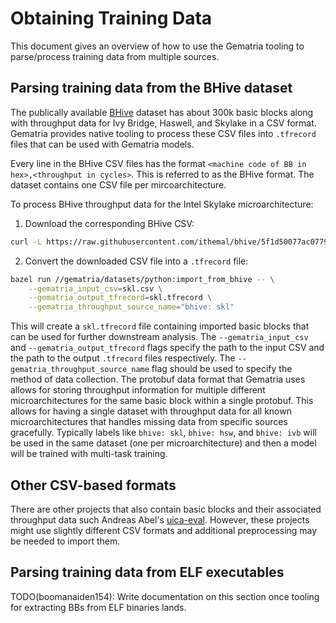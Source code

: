 # Obtaining Training Data

This document gives an overview of how to use the Gematria tooling to
parse/process training data from multiple sources.

## Parsing training data from the BHive dataset

The publically available [BHive](https://github.com/ithemal/bhive) dataset
has about 300k basic blocks along with throughput data for Ivy Bridge, Haswell,
and Skylake in a CSV format. Gematria provides native tooling to process these
CSV files into `.tfrecord` files that can be used with Gematria models.

Every line in the BHive CSV files has the format
`<machine code of BB in hex>,<throughput in cycles>`. This is referred to as
the BHive format. The dataset contains one CSV file per mircoarchitecture.

To process BHive throughput data for the Intel Skylake microarchitecture:

1. Download the corresponding BHive CSV:

```bash
curl -L https://raw.githubusercontent.com/ithemal/bhive/5f1d50077ac0779fd227b261dcf517862c7104bd/benchmark/throughput/skl.csv > skl.csv
```

2. Convert the downloaded CSV file into a `.tfrecord` file:

```bash
bazel run //gematria/datasets/python:import_from_bhive -- \
    --gematria_input_csv=skl.csv \
    --gematria_output_tfrecord=skl.tfrecord \
    --gematria_throughput_source_name="bhive: skl"
```

This will create a `skl.tfrecord` file containing imported basic blocks that
can be used for further downstream analysis. The `--gematria_input_csv` and
`--gematria_output_tfrecord` flags specify the path to the input CSV and the
path to the output `.tfrecord` files respectively. The
`--gematria_throughput_source_name` flag should be used to specify the method
of data collection. The protobuf data format that Gematria uses allows for
storing throughput information for multiple different microarchitectures for
the same basic block within a single protobuf. This allows for having a single
dataset with throughput data for all known microarchitectures that handles
missing data from specific sources gracefully. Typically labels like
`bhive: skl`, `bhive: hsw`, and `bhive: ivb` will be used in the same dataset
(one per microarchitecture) and then a model will be trained with multi-task
training.

## Other CSV-based formats

There are other projects that also contain basic blocks and their associated
throughput data such Andreas Abel's [uica-eval](https://github.com/andreas-abel/uiCA-eval).
However, these projects might use slightly different CSV formats and additional
preprocessing may be needed to import them.

## Parsing training data from ELF executables

TODO(boomanaiden154): Write documentation on this section once tooling for
extracting BBs from ELF binaries lands.
